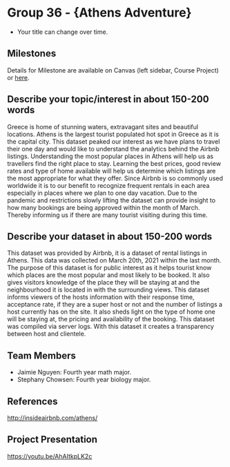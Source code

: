 # Group 36 - {Athens Adventure}

- Your title can change over time.

## Milestones

Details for Milestone are available on Canvas (left sidebar, Course Project) or [here](https://firas.moosvi.com/courses/data301/project/milestone01.html).

## Describe your topic/interest in about 150-200 words

Greece is home of stunning waters, extravagant sites and beautiful locations. Athens is the largest tourist populated hot spot in Greece as it is the capital city. This dataset peaked our interest as we have plans to travel their one day and would like to understand the analytics behind the Airbnb listings. Understanding the most popular places in Athens will help us as travellers find the right place to stay. Learning the best prices, good review rates and type of home available will help us determine which listings are the most appropriate for what they offer. Since Airbnb is so commonly used worldwide it is to our benefit to recognize frequent rentals in each area especially in places where we plan to one day vacation. Due to the pandemic and restrictions slowly lifting the dataset can provide insight to how many bookings are being approved within the month of March. Thereby informing us if there are many tourist visiting during this time.    

## Describe your dataset in about 150-200 words

This dataset was provided by Airbnb, it is a dataset of rental listings in Athens. This data was collected on March 20th, 2021 within the last month. The purpose of this dataset is for public interest as it helps tourist know which places are the most popular and most likely to be booked. It also gives visitors knowledge of the place they will be staying at and the neighbourhood it is located in with the surrounding views. This dataset informs viewers of the hosts information with their response time, acceptance rate, if they are a super host or not and the number of listings a host currently has on the site. It also sheds light on the type of home one will be staying at, the pricing and availability of the booking. This dataset was compiled via server logs. With this dataset it creates a transparency between host and clientele.   

## Team Members

- Jaimie Nguyen: Fourth year math major. 
- Stephany Chowsen: Fourth year biology major.


## References

http://insideairbnb.com/athens/

## Project Presentation

https://youtu.be/AhAItkpLK2c
